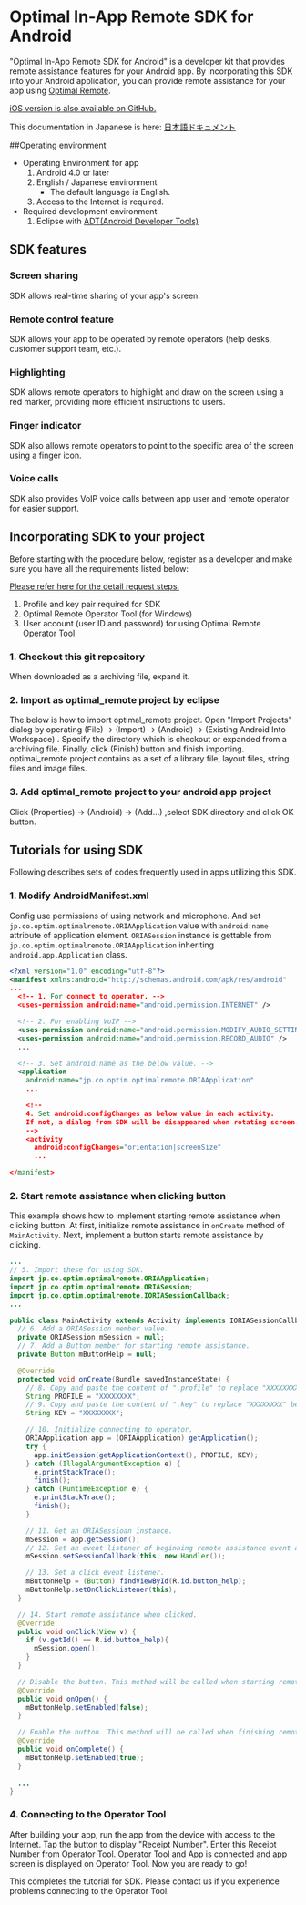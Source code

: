 # Optimal In-App Remote SDK for Android

"Optimal In-App Remote SDK for Android" is a developer kit that provides remote assistance features for your Android app.
By incorporating this SDK into your Android application, you can provide remote assistance for your app using [Optimal Remote](http://en.optim.co.jp/contents/5480).

[iOS version is also available on GitHub.](https://github.com/optim-corp/optimal-in-app-remote-ios-sdk)

This documentation in Japanese is here: [日本語ドキュメント](README.ja.md)

##Operating environment
 - Operating Environment for app
     1. Android 4.0 or later
     3. English / Japanese environment
         - The default language is English.
     4. Access to the Internet is required.
 - Required development environment
     1. Eclipse with [ADT(Android Developer Tools)](http://developer.android.com/tools/help/adt.html)

## SDK features

### Screen sharing
SDK allows real-time sharing of your app's screen.

### Remote control feature
SDK allows your app to be operated by remote operators (help desks, customer support team, etc.).

### Highlighting
SDK allows remote operators to highlight and draw on the screen using a red marker, providing more efficient instructions to users.

### Finger indicator
SDK also allows remote operators to point to the specific area of the screen using a finger icon.

### Voice calls
SDK also provides VoIP voice calls between app user and remote operator for easier support.

## Incorporating SDK to your project
Before starting with the procedure below, register as a developer and make sure you have all the requirements listed below:

[Please refer here for the detail request steps.](docs/REGISTRATION.md)

 1. Profile and key pair required for SDK
 2. Optimal Remote Operator Tool (for Windows)
 3. User account (user ID and password) for using Optimal Remote Operator Tool


### 1. Checkout this git repository
When downloaded as a archiving file, expand it.

### 2. Import as optimal_remote project by eclipse
The below is how to import optimal_remote project. Open "Import Projects" dialog by operating (File) -> (Import) -> (Android) -> (Existing Android Into Workspace) .
Specify the directory which is checkout or expanded from a archiving file. Finally, click (Finish) button and finish importing.
optimal_remote project contains as a set of a library file, layout files, string files and image files.

### 3. Add optimal_remote project to your android app project
Click (Properties) -> (Android) -> (Add...) ,select SDK directory and click OK button.

## Tutorials for using SDK
Following describes sets of codes frequently used in apps utilizing this SDK.

### 1. Modify AndroidManifest.xml
Config use permissions of using network and microphone. And set `jp.co.optim.optimalremote.ORIAApplication` value with `android:name` attribute of application element.
`ORIASession` instance is gettable from `jp.co.optim.optimalremote.ORIAApplication` inheriting `android.app.Application` class.

```AndroidManifest.xml
<?xml version="1.0" encoding="utf-8"?>
<manifest xmlns:android="http://schemas.android.com/apk/res/android"
...
  <!-- 1. For connect to operator. -->
  <uses-permission android:name="android.permission.INTERNET" />

  <!-- 2. For enabling VoIP -->
  <uses-permission android:name="android.permission.MODIFY_AUDIO_SETTINGS" />
  <uses-permission android:name="android.permission.RECORD_AUDIO" />
  ...

  <!-- 3. Set android:name as the below value. -->
  <application
    android:name="jp.co.optim.optimalremote.ORIAApplication"
    ...

    <!--
    4. Set android:configChanges as below value in each activity.
    If not, a dialog from SDK will be disappeared when rotating screen.
    -->
    <activity
      android:configChanges="orientation|screenSize"
      ...

</manifest>
```


### 2. Start remote assistance when clicking button
This example shows how to implement starting remote assistance when clicking button.
At first, initialize remote assistance in `onCreate` method of `MainActivity`. Next, implement a button starts remote assistance by clicking.


```MainActivity.java
...
// 5. Import these for using SDK.
import jp.co.optim.optimalremote.ORIAApplication;
import jp.co.optim.optimalremote.ORIASession;
import jp.co.optim.optimalremote.IORIASessionCallback;
...

public class MainActivity extends Activity implements IORIASessionCallback, OnClickListener {
  // 6. Add a ORIASession member value.
  private ORIASession mSession = null;
  // 7. Add a Button member for starting remote assistance.
  private Button mButtonHelp = null;

  @Override
  protected void onCreate(Bundle savedInstanceState) {
    // 8. Copy and paste the content of ".profile" to replace "XXXXXXXX" below:
    String PROFILE = "XXXXXXXX";
    // 9. Copy and paste the content of ".key" to replace "XXXXXXXX" below:
    String KEY = "XXXXXXXX";

    // 10. Initialize connecting to operator.
    ORIAApplication app = (ORIAApplication) getApplication();
    try {
      app.initSession(getApplicationContext(), PROFILE, KEY);
    } catch (IllegalArgumentException e) {
      e.printStackTrace();
      finish();
    } catch (RuntimeException e) {
      e.printStackTrace();
      finish();
    }

    // 11. Get an ORIASessioan instance.
    mSession = app.getSession();
    // 12. Set an event listener of beginning remote assistance event and ending.
    mSession.setSessionCallback(this, new Handler());

    // 13. Set a click event listener.
    mButtonHelp = (Button) findViewById(R.id.button_help);
    mButtonHelp.setOnClickListener(this);
  }

  // 14. Start remote assistance when clicked.
  @Override
  public void onClick(View v) {
    if (v.getId() == R.id.button_help){
      mSession.open();
    }
  }

  // Disable the button. This method will be called when starting remote assistance.
  @Override
  public void onOpen() {
    mButtonHelp.setEnabled(false);
  }

  // Enable the button. This method will be called when finishing remote assistance.
  @Override
  public void onComplete() {
    mButtonHelp.setEnabled(true);
  }

  ...
}
```

### 4. Connecting to the Operator Tool
After building your app, run the app from the device with access to the Internet. Tap the button to display "Receipt Number". Enter this Receipt Number from Operator Tool. Operator Tool and App is connected and app screen is displayed on Operator Tool. Now you are ready to go!

This completes the tutorial for SDK. Please contact us if you experience problems connecting to the Operator Tool.
